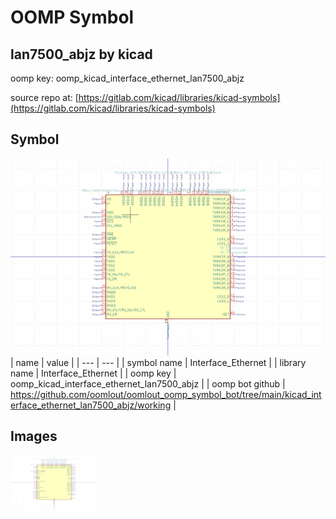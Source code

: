 # OOMP Symbol  
## lan7500_abjz  by kicad  
  
oomp key: oomp_kicad_interface_ethernet_lan7500_abjz  
  
source repo at: [https://gitlab.com/kicad/libraries/kicad-symbols](https://gitlab.com/kicad/libraries/kicad-symbols)  
## Symbol  
  
[![working.png](working_600.png)](working.png)  
| name | value | 
| --- | --- | 
| symbol name | Interface_Ethernet | 
| library name | Interface_Ethernet | 
| oomp key | oomp_kicad_interface_ethernet_lan7500_abjz | 
| oomp bot github | https://github.com/oomlout/oomlout_oomp_symbol_bot/tree/main/kicad_interface_ethernet_lan7500_abjz/working | 
## Images  
  
[![working.png](working_140.png)](working.png)  

